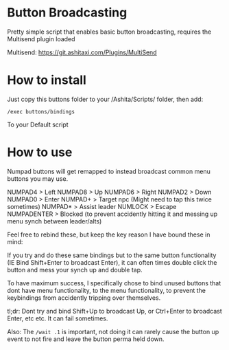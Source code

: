 # Button Broadcasting

Pretty simple script that enables basic button broadcasting, requires the Multisend plugin loaded

Multisend: https://git.ashitaxi.com/Plugins/MultiSend

# How to install

Just copy this buttons folder to your /Ashita/Scripts/ folder, then add:

`/exec buttons/bindings`

To your Default script

# How to use

Numpad buttons will get remapped to instead broadcast common menu buttons you may use.

NUMPAD4 > Left
NUMPAD8 > Up
NUMPAD6 > Right
NUMPAD2 > Down
NUMPAD0 > Enter
NUMPAD+ > Target npc (Might need to tap this twice sometimes)
NUMPAD* > Assist leader
NUMLOCK > Escape
NUMPADENTER > Blocked (to prevent accidently hitting it and messing up menu synch between leader/alts)

Feel free to rebind these, but keep the key reason I have bound these in mind:

If you try and do these same bindings but to the same button functionality (IE Bind Shift+Enter to broadcast Enter), it can often times double click the button and mess your synch up and double tap.

To have maximum success, I specifically chose to bind unused buttons that dont have menu functionality, to the menu functionality, to prevent the keybindings from accidently tripping over themselves.

tl;dr: Dont try and bind Shift+Up to broadcast Up, or Ctrl+Enter to broadcast Enter, etc etc. It can fail sometimes.

Also: The `/wait .1` is important, not doing it can rarely cause the button up event to not fire and leave the button perma held down.